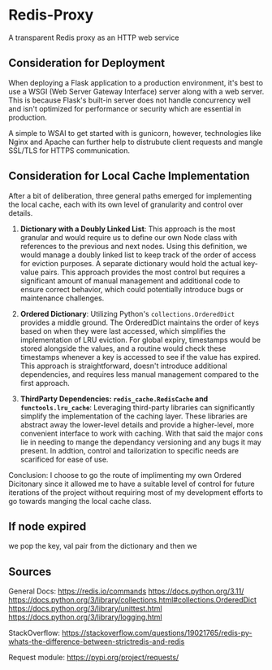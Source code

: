 # Redis-Proxy
A transparent Redis proxy as an HTTP web service

## Consideration for Deployment
When deploying a Flask application to a production environment, it's best to use a WSGI (Web Server Gateway Interface) server along with a web server. This is because Flask's built-in server does not handle concurrency well and isn't optimized for performance or security which are essential in production. 

A simple to WSAI to get started with is gunicorn, however, technologies like Nginx and Apache can further help to distrubute client requests and mangle SSL/TLS for HTTPS communication.

## Consideration for Local Cache Implementation
After a bit of deliberation, three general paths emerged for implementing the local cache, each with its own level of granularity and control over details.

1. **Dictionary with a Doubly Linked List**:
   This approach is the most granular and would require us to define our own Node class with references to the previous and next nodes. Using this definition, we would manage a doubly linked list to keep track of the order of access for eviction purposes. A separate dictionary would hold the actual key-value pairs. This approach provides the most control but requires a significant amount of manual management and additional code to ensure correct behavior, which could potentially introduce bugs or maintenance challenges.

2. **Ordered Dictionary**:
   Utilizing Python's `collections.OrderedDict` provides a middle ground. The OrderedDict maintains the order of keys based on when they were last accessed, which simplifies the implementation of LRU eviction. For global expiry, timestamps would be stored alongside the values, and a routine would check these timestamps whenever a key is accessed to see if the value has expired. This approach is straightforward, doesn't introduce additional dependencies, and requires less manual management compared to the first approach.

3. **ThirdParty Dependencies: `redis_cache.RedisCache` and `functools.lru_cache`**:
   Leveraging third-party libraries can significantly simplify the implementation of the caching layer. These libraries are abstract away the lower-level details and provide a higher-level, more convenient interface to work with caching. With that said the major cons lie in needing to mange the dependancy versioning and any bugs it may present. In addtion, control and tailorization to specific needs are  scarificed for ease of use.

Conclusion: I choose to go the route of implimenting my own Ordered Dicitonary since it allowed me to have a suitable level of control for future iterations of the project without requiring most of my development efforts to go towards manging the local cache class.


## If node expired

we pop the key, val pair from the dictionary and then we 

## Sources
General Docs:
https://redis.io/commands
https://docs.python.org/3.11/
https://docs.python.org/3/library/collections.html#collections.OrderedDict
https://docs.python.org/3/library/unittest.html
https://docs.python.org/3/library/logging.html


StackOverflow:
https://stackoverflow.com/questions/19021765/redis-py-whats-the-difference-between-strictredis-and-redis


Request module:
https://pypi.org/project/requests/
